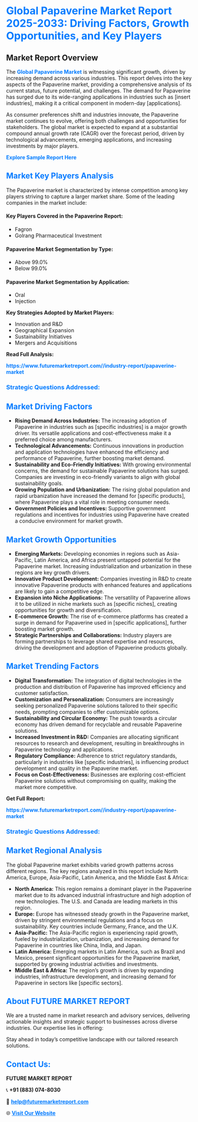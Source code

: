 <h1 style="color: #007BFF;">Global Papaverine Market Report 2025-2033: Driving Factors, Growth Opportunities, and Key Players</h1>

<section id="overview">
<h2>Market Report Overview</h2>
<p>The <a href="https://www.futuremarketreport.com//industry-report/papaverine-market" style="color: #007BFF; text-decoration: none;"><strong>Global Papaverine Market</strong></a> is witnessing significant growth, driven by increasing demand across various industries. This report delves into the key aspects of the Papaverine market, providing a comprehensive analysis of its current status, future potential, and challenges. The demand for Papaverine has surged due to its wide-ranging applications in industries such as [insert industries], making it a critical component in modern-day [applications].</p>
<p>As consumer preferences shift and industries innovate, the Papaverine market continues to evolve, offering both challenges and opportunities for stakeholders. The global market is expected to expand at a substantial compound annual growth rate (CAGR) over the forecast period, driven by technological advancements, emerging applications, and increasing investments by major players.</p>
</section>

<section id="overview">
<p><a href="https://www.futuremarketreport.com//request-sample/reportId=46848" style="color: #007BFF; text-decoration: none;"><strong>Explore Sample Report Here</strong></a></p>
</section>

<section id="key-players">
<h2 style="color: #007BFF;">Market Key Players Analysis</h2>
<p>The Papaverine market is characterized by intense competition among key players striving to capture a larger market share. Some of the leading companies in the market include:</p>
<h4>Key Players Covered in the Papaverine Report:</h4>
<ul><li>Fagron</li><li>Golrang Pharmaceutical Investment</li></ul>
<h4>Papaverine Market Segmentation by Type:</h4>
<ul><li>Above 99.0%</li><li>Below 99.0%</li></ul>

<h4>Papaverine Market Segmentation by Application:</h4>
<ul><li>Oral</li><li>Injection</li></ul>
<p><strong>Key Strategies Adopted by Market Players:</strong></p>
<ul>
<li>Innovation and R&D</li>
<li>Geographical Expansion</li>
<li>Sustainability Initiatives</li>
<li>Mergers and Acquisitions</li>
</ul>
</section>

<section>
<p><strong>Read Full Analysis: </strong></p><a href="https://www.futuremarketreport.com//industry-report/papaverine-market" style="color: #007BFF; text-decoration: none;"><strong>https://www.futuremarketreport.com//industry-report/papaverine-market</strong></a>
<h3 style="color: #007BFF;">Strategic Questions Addressed:</h3>
</section>

<section id="driving-factors">
<h2 style="color: #007BFF;">Market Driving Factors</h2>
<ul>
<li><strong>Rising Demand Across Industries:</strong> The increasing adoption of Papaverine in industries such as [specific industries] is a major growth driver. Its versatile applications and cost-effectiveness make it a preferred choice among manufacturers.</li>
<li><strong>Technological Advancements:</strong> Continuous innovations in production and application technologies have enhanced the efficiency and performance of Papaverine, further boosting market demand.</li>
<li><strong>Sustainability and Eco-Friendly Initiatives:</strong> With growing environmental concerns, the demand for sustainable Papaverine solutions has surged. Companies are investing in eco-friendly variants to align with global sustainability goals.</li>
<li><strong>Growing Population and Urbanization:</strong> The rising global population and rapid urbanization have increased the demand for [specific products], where Papaverine plays a vital role in meeting consumer needs.</li>
<li><strong>Government Policies and Incentives:</strong> Supportive government regulations and incentives for industries using Papaverine have created a conducive environment for market growth.</li>
</ul>
</section>

<section id="growth-opportunities">
<h2 style="color: #007BFF;">Market Growth Opportunities</h2>
<ul>
<li><strong>Emerging Markets:</strong> Developing economies in regions such as Asia-Pacific, Latin America, and Africa present untapped potential for the Papaverine market. Increasing industrialization and urbanization in these regions are key growth drivers.</li>
<li><strong>Innovative Product Development:</strong> Companies investing in R&D to create innovative Papaverine products with enhanced features and applications are likely to gain a competitive edge.</li>
<li><strong>Expansion into Niche Applications:</strong> The versatility of Papaverine allows it to be utilized in niche markets such as [specific niches], creating opportunities for growth and diversification.</li>
<li><strong>E-commerce Growth:</strong> The rise of e-commerce platforms has created a surge in demand for Papaverine used in [specific applications], further boosting market growth.</li>
<li><strong>Strategic Partnerships and Collaborations:</strong> Industry players are forming partnerships to leverage shared expertise and resources, driving the development and adoption of Papaverine products globally.</li>
</ul>
</section>

<section id="trending-factors">
<h2 style="color: #007BFF;">Market Trending Factors</h2>
<ul>
<li><strong>Digital Transformation:</strong> The integration of digital technologies in the production and distribution of Papaverine has improved efficiency and customer satisfaction.</li>
<li><strong>Customization and Personalization:</strong> Consumers are increasingly seeking personalized Papaverine solutions tailored to their specific needs, prompting companies to offer customizable options.</li>
<li><strong>Sustainability and Circular Economy:</strong> The push towards a circular economy has driven demand for recyclable and reusable Papaverine solutions.</li>
<li><strong>Increased Investment in R&D:</strong> Companies are allocating significant resources to research and development, resulting in breakthroughs in Papaverine technology and applications.</li>
<li><strong>Regulatory Compliance:</strong> Adherence to strict regulatory standards, particularly in industries like [specific industries], is influencing product development and quality in the Papaverine market.</li>
<li><strong>Focus on Cost-Effectiveness:</strong> Businesses are exploring cost-efficient Papaverine solutions without compromising on quality, making the market more competitive.</li>
</ul>
</section>

<section>
<p><strong>Get Full Report: </strong></p><a href="https://www.futuremarketreport.com//industry-report/papaverine-market" style="color: #007BFF; text-decoration: none;"><strong>https://www.futuremarketreport.com//industry-report/papaverine-market</strong></a>
<h3 style="color: #007BFF;">Strategic Questions Addressed:</h3>
</section>


<section id="regional-analysis">
<h2 style="color: #007BFF;">Market Regional Analysis</h2>
<p>The global Papaverine market exhibits varied growth patterns across different regions. The key regions analyzed in this report include North America, Europe, Asia-Pacific, Latin America, and the Middle East & Africa:</p>
<ul>
<li><strong>North America:</strong> This region remains a dominant player in the Papaverine market due to its advanced industrial infrastructure and high adoption of new technologies. The U.S. and Canada are leading markets in this region.</li>
<li><strong>Europe:</strong> Europe has witnessed steady growth in the Papaverine market, driven by stringent environmental regulations and a focus on sustainability. Key countries include Germany, France, and the U.K.</li>
<li><strong>Asia-Pacific:</strong> The Asia-Pacific region is experiencing rapid growth, fueled by industrialization, urbanization, and increasing demand for Papaverine in countries like China, India, and Japan.</li>
<li><strong>Latin America:</strong> Emerging markets in Latin America, such as Brazil and Mexico, present significant opportunities for the Papaverine market, supported by growing industrial activities and investments.</li>
<li><strong>Middle East & Africa:</strong> The region’s growth is driven by expanding industries, infrastructure development, and increasing demand for Papaverine in sectors like [specific sectors].</li>
</ul>
</section>

<footer>
<h2 style="color: #007BFF;">About FUTURE MARKET REPORT</h2>
<p>We are a trusted name in market research and advisory services, delivering actionable insights and strategic support to businesses across diverse industries. Our expertise lies in offering:</p>

<p>Stay ahead in today’s competitive landscape with our tailored research solutions.</p>

<h2 style="color: #007BFF;">Contact Us:</h2>
<p><strong>FUTURE MARKET REPORT</strong></p>
<p>📞 <strong>+91 (883) 074-8030</strong></p>
<p>📧 <strong><a href="mailto:help@futuremarketreport.com" style="color: #007BFF;">help@futuremarketreport.com</a></strong></p>
<p>🌐 <strong><a href="https://www.futuremarketreport.com/" style="color: #007BFF;">Visit Our Website</a></strong></p>
</footer>